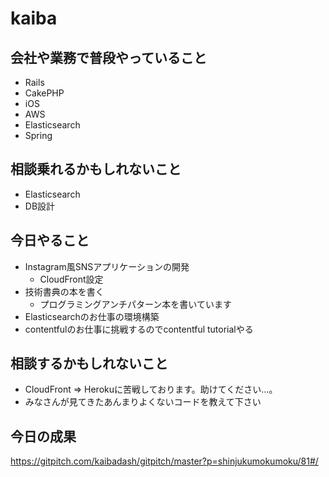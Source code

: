 # kaiba

## 会社や業務で普段やっていること

- Rails
- CakePHP
- iOS
- AWS
- Elasticsearch
- Spring

## 相談乗れるかもしれないこと

- Elasticsearch
- DB設計

## 今日やること

- Instagram風SNSアプリケーションの開発
  - CloudFront設定
- 技術書典の本を書く
  - プログラミングアンチパターン本を書いています
- Elasticsearchのお仕事の環境構築
- contentfulのお仕事に挑戦するのでcontentful tutorialやる

## 相談するかもしれないこと

- CloudFront => Herokuに苦戦しております。助けてください…。
- みなさんが見てきたあんまりよくないコードを教えて下さい

## 今日の成果

https://gitpitch.com/kaibadash/gitpitch/master?p=shinjukumokumoku/81#/

